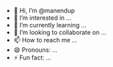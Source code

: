 - 👋 Hi, I’m @manendup
- 👀 I’m interested in ...
- 🌱 I’m currently learning ...
- 💞️ I’m looking to collaborate on ...
- 📫 How to reach me ...
- 😄 Pronouns: ...
- ⚡ Fun fact: ...

<!---
manendup/manendup is a ✨ special ✨ repository because its `README.md` (this file) appears on your GitHub profile.
You can click the Preview link to take a look at your changes.
--->
